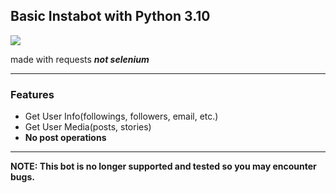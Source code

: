 <h2>Basic Instabot with Python 3.10</h2>
<img src = "![image](https://user-images.githubusercontent.com/62906693/176912364-7a43e3dd-a9c2-4b76-97e3-c4baef40f7f6.png)">

<p>made with requests <b><i>not selenium</i></b></p>
<hr>
<h3>Features</h3>
<ul>
<li>Get User Info(followings, followers, email, etc.)</li>
<li>Get User Media(posts, stories)</li>
<li><b>No post operations<b></li>
</ul>
<hr>
<p><b>NOTE:</b> This bot is no longer supported and tested so you may encounter bugs.</p>
